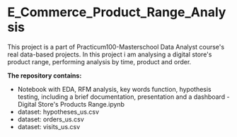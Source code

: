 # E_Commerce_Product_Range_Analysis
This project is a part of Practicum100-Masterschool Data Analyst course's real data-based projects.
In this project i am analysing a digital store's product range, performing analysis by time, product and order. 

<b> The repository contains: </b>

<ul>
<li> Notebook with EDA, RFM analysis, key words function, hypothesis testing, including a brief documentation, presentation and a dashboard - Digital Store's Products Range.ipynb </li>
<li> dataset: hypotheses_us.csv </li>
<li> dataset: orders_us.csv </li>
<li> dataset: visits_us.csv </li>

</ul>
